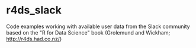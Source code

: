 # r4ds_slack
Code examples working with available user data from the Slack community based on the "R for Data Science" book (Grolemund and Wickham; http://r4ds.had.co.nz/)
